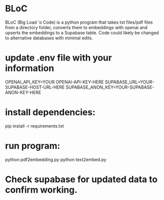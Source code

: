 # BLoC
BLoC (Big Load 'o Code) is a python program that takes txt files/pdf files from a directory folder, converts them to embeddings with openai and upserts the embeddings to a Supabase table. Code could likely be changed to alternative databases with minimal edits.

# update .env file with your information

OPENAI_API_KEY=YOUR OPENAI-API-KEY-HERE
SUPABASE_URL=YOUR-SUPABASE-HOST-URL-HERE
SUPABASE_ANON_KEY=YOUR-SUPABASE-ANON-KEY-HERE

# install dependencies:

pip install -r requirements.txt

# run program:

python pdf2embedding.py
python text2embed.py

# Check supabase for updated data to confirm working.
